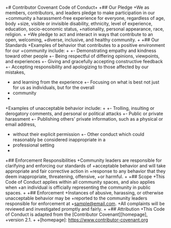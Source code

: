 
+# Contributor Covenant Code of Conduct+
+## Our Pledge
+We as members, contributors, and leaders pledge to make participation in our
+community a harassment-free experience for everyone, regardless of age, body
+size, visible or invisible disability, ethnicity, level of experience, education, socio-economic status,
+nationality, personal appearance, race, religion.
+
+We pledge to act and interact in ways that contribute to an open, welcoming,
+diverse, inclusive, and healthy community.
+
+## Our Standards
+Examples of behavior that contributes to a positive environment for our
+community include:
+
+- Demonstrating empathy and kindness toward other people
+- Being respectful of differing opinions, viewpoints, and experiences
+- Giving and gracefully accepting constructive feedback
+- Accepting responsibility and apologizing to those affected by our mistakes,
+  and learning from the experience
+- Focusing on what is best not just for us as individuals, but for the overall
+  community
+
+Examples of unacceptable behavior include:
+
+- Trolling, insulting or derogatory comments, and personal or political attacks
+- Public or private harassment
+- Publishing others' private information, such as a physical or email address,
+  without their explicit permission
+- Other conduct which could reasonably be considered inappropriate in a
+  professional setting
+
+## Enforcement Responsibilities
+Community leaders are responsible for clarifying and enforcing our standards of
+acceptable behavior and will take appropriate and fair corrective action in
+response to any behavior that they deem inappropriate, threatening, offensive,
+or harmful.
+
+## Scope
+This Code of Conduct applies within all community spaces, and also applies when
+an individual is officially representing the community in public spaces.
+
+## Enforcement
+Instances of abusive, harassing, or otherwise unacceptable behavior may be
+reported to the community leaders responsible for enforcement at
+[sample@email.com](mailto:sample@email.com).
+All complaints will be reviewed and investigated promptly and fairly.
+
+## Attribution
+This Code of Conduct is adapted from the [Contributor Covenant][homepage],
+version 2.1.
+
+[homepage]: https://www.contributor-covenant.org

